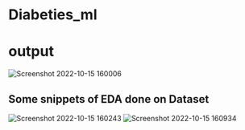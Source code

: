# Diabeties_ml
# output

![Screenshot 2022-10-15 160006](https://user-images.githubusercontent.com/97830217/195982205-7dae909d-c00d-4403-9822-5638c371ca3d.png)

## Some snippets of EDA done on Dataset
![Screenshot 2022-10-15 160243](https://user-images.githubusercontent.com/97830217/195982175-a6441d32-e682-40c3-8e54-399ae6e430b7.png)
![Screenshot 2022-10-15 160934](https://user-images.githubusercontent.com/97830217/195982185-5bee6255-d767-49e8-ab34-102025de68b0.png)
